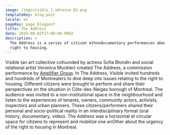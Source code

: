 ```yaml
---
image: /img/visible_l-adresse_02.png
templateKey: blog-post
locale: en
pageKey: page_blogpost
title: The Address
date: 2019-08-02T17:00:00.000Z
description: >
  The Address is a series of citizen ethnodocumentary performances about the
  right to housing.
---
```

Visible (an art collective cofounded by actress Sofia Blondin and social relational artist Veronica Mockler) created The Address, a commission performance by [Amplifier Group](http://amplifier-amplifier.com). In The Address, Visible invited hundreds and hundreds of Montrealers to dive deep into issues relating to the right to housing. Different citizens were brought to perform and share their perspectives on the situation in Côte-des-Neiges borough of Montreal. The audience was invited to a non-institutional space in the neighbourhood and listen to the experiences of tenants, owners, community actors, activists, inspectors and urban planners. These citizens/performers shared their personal and socio-political reality in an interdisciplinary format (oral history, documentary, video). The Address was a horizontal et circular space for citizens to represent and mobilize one anOther about the urgency of the right to housing in Montreal.
